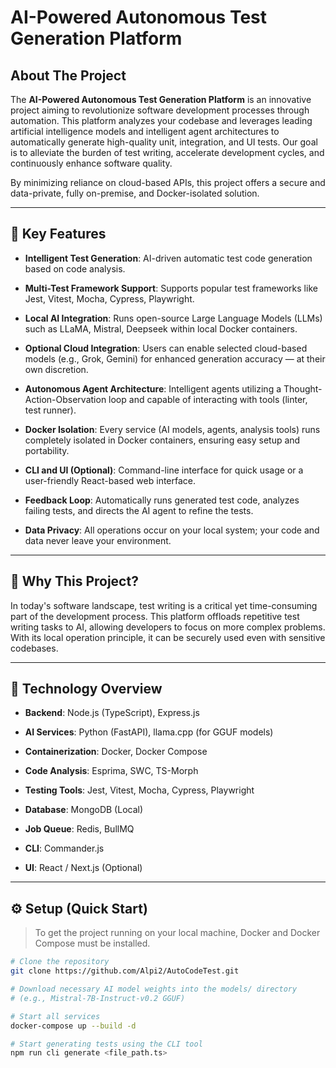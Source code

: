 # AI-Powered Autonomous Test Generation Platform

## About The Project

The **AI-Powered Autonomous Test Generation Platform** is an innovative project aiming to revolutionize software development processes through automation. This platform analyzes your codebase and leverages leading artificial intelligence models and intelligent agent architectures to automatically generate high-quality unit, integration, and UI tests. Our goal is to alleviate the burden of test writing, accelerate development cycles, and continuously enhance software quality.

By minimizing reliance on cloud-based APIs, this project offers a secure and data-private, fully on-premise, and Docker-isolated solution.

---

## 🔑 Key Features

- **Intelligent Test Generation**: AI-driven automatic test code generation based on code analysis.

- **Multi-Test Framework Support**: Supports popular test frameworks like Jest, Vitest, Mocha, Cypress, Playwright.

- **Local AI Integration**: Runs open-source Large Language Models (LLMs) such as LLaMA, Mistral, Deepseek within local Docker containers.

- **Optional Cloud Integration**: Users can enable selected cloud-based models (e.g., Grok, Gemini) for enhanced generation accuracy — at their own discretion.

- **Autonomous Agent Architecture**: Intelligent agents utilizing a Thought-Action-Observation loop and capable of interacting with tools (linter, test runner).

- **Docker Isolation**: Every service (AI models, agents, analysis tools) runs completely isolated in Docker containers, ensuring easy setup and portability.

- **CLI and UI (Optional)**: Command-line interface for quick usage or a user-friendly React-based web interface.

- **Feedback Loop**: Automatically runs generated test code, analyzes failing tests, and directs the AI agent to refine the tests.

- **Data Privacy**: All operations occur on your local system; your code and data never leave your environment.

---

## 🎯 Why This Project?

In today's software landscape, test writing is a critical yet time-consuming part of the development process. This platform offloads repetitive test writing tasks to AI, allowing developers to focus on more complex problems. With its local operation principle, it can be securely used even with sensitive codebases.

---

## 🧠 Technology Overview

- **Backend**: Node.js (TypeScript), Express.js

- **AI Services**: Python (FastAPI), llama.cpp (for GGUF models)

- **Containerization**: Docker, Docker Compose

- **Code Analysis**: Esprima, SWC, TS-Morph

- **Testing Tools**: Jest, Vitest, Mocha, Cypress, Playwright

- **Database**: MongoDB (Local)

- **Job Queue**: Redis, BullMQ

- **CLI**: Commander.js

- **UI**: React / Next.js (Optional)

---

## ⚙️ Setup (Quick Start)

> To get the project running on your local machine, Docker and Docker Compose must be installed.

```bash
# Clone the repository
git clone https://github.com/Alpi2/AutoCodeTest.git

# Download necessary AI model weights into the models/ directory
# (e.g., Mistral-7B-Instruct-v0.2 GGUF)

# Start all services
docker-compose up --build -d

# Start generating tests using the CLI tool
npm run cli generate <file_path.ts>
```
